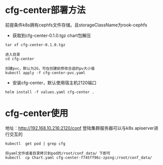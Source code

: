 # cfg-center部署方法
前提条件k8s拥有cephfs文件存储。且storageClassName为rook-cephfs

* 获取到cfg-center-0.1.0.tgz chart包解压
```shell
tar xf cfg-center-0.1.0.tgz 

进入目录
cd cfg-center

创建pvc，默认为2G，可在创建前修改合适的pv大小值
kubectl apply -f cfg-center-pvc.yaml 
```

* 安装cfg-center，默认使用宿主机2120端口

```shell
helm install -f values.yaml cfg-center .
```

# cfg-center使用
地址：http://192.168.10.216:2120/conf
登陆集群服务器可以与k8s apiserver进行交互的
```shell
kubectl  get pod | grep cfg

将yaml文件或者目录拷贝到pod的/root/conf_data/ 下即可
kubectl  cp Chart.yaml cfg-center-f745ff96c-zpsng:/root/conf_data/
```
